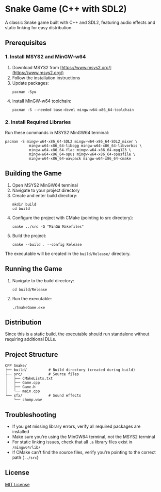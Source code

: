 # Snake Game (C++ with SDL2)

A classic Snake game built with C++ and SDL2, featuring audio effects and static linking for easy distribution.

## Prerequisites

### 1. Install MSYS2 and MinGW-w64
1. Download MSYS2 from [https://www.msys2.org/](https://www.msys2.org/)
2. Follow the installation instructions
3. Update packages:
   ```shell
   pacman -Syu
   ```
4. Install MinGW-w64 toolchain:
   ```shell
   pacman -S --needed base-devel mingw-w64-x86_64-toolchain
   ```

### 2. Install Required Libraries
Run these commands in MSYS2 MinGW64 terminal:
```shell
pacman -S mingw-w64-x86_64-SDL2 mingw-w64-x86_64-SDL2_mixer \
           mingw-w64-x86_64-libogg mingw-w64-x86_64-libvorbis \
           mingw-w64-x86_64-flac mingw-w64-x86_64-mpg123 \
           mingw-w64-x86_64-opus mingw-w64-x86_64-opusfile \
           mingw-w64-x86_64-wavpack mingw-w64-x86_64-cmake
```

## Building the Game

1. Open MSYS2 MinGW64 terminal
2. Navigate to your project directory
3. Create and enter build directory:
   ```shell
   mkdir build
   cd build
   ```
4. Configure the project with CMake (pointing to src directory):
   ```shell
   cmake ../src -G "MinGW Makefiles"
   ```
5. Build the project:
   ```shell
   cmake --build . --config Release
   ```

The executable will be created in the `build/Release/` directory.

## Running the Game

1. Navigate to the build directory:
   ```shell
   cd build/Release
   ```
2. Run the executable:
   ```shell
   ./SnakeGame.exe
   ```

## Distribution

Since this is a static build, the executable should run standalone without requiring additional DLLs.

## Project Structure
```
CPP Snake/
├── build/          # Build directory (created during build)
├── src/            # Source files
│   ├── CMakeLists.txt
│   ├── Game.cpp
│   ├── Game.h
│   └── main.cpp
└── sfx/            # Sound effects
    └── chomp.wav
```

## Troubleshooting

- If you get missing library errors, verify all required packages are installed
- Make sure you're using the MinGW64 terminal, not the MSYS2 terminal
- For static linking issues, check that all `.a` library files exist in `/mingw64/lib/`
- If CMake can't find the source files, verify you're pointing to the correct path (`../src`)

## License

[MIT License](LICENSE)
